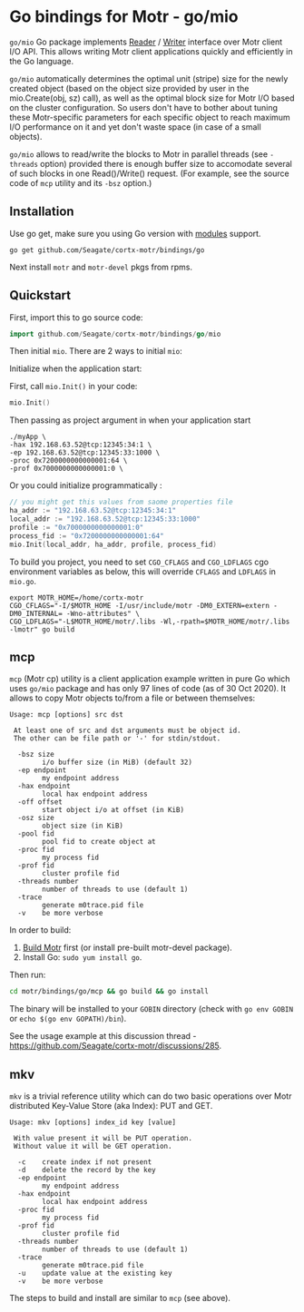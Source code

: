 # Go bindings for Motr - go/mio

`go/mio` Go package implements
[Reader](https://pkg.go.dev/io#Reader) /
[Writer](https://pkg.go.dev/io#Writer)
interface over Motr client I/O API.
This allows writing Motr client applications quickly and efficiently in the Go language.

`go/mio` automatically determines the optimal unit (stripe) size for the newly created object
(based on the object size provided by user in the mio.Create(obj, sz) call), as well as
the optimal block size for Motr I/O based on the cluster configuration. So users don't have
to bother about tuning these Motr-specific parameters for each specific object to reach
maximum I/O performance on it and yet don't waste space (in case of a small objects).

`go/mio` allows to read/write the blocks to Motr in parallel threads (see `-threads` option)
provided there is enough buffer size to accomodate several of such blocks in one
Read()/Write() request. (For example, see the source code of `mcp` utility and its `-bsz`
option.)

## Installation

Use go get, make sure you using Go version with [modules](https://github.com/golang/go/wiki/Modules) support.

```Shell
go get github.com/Seagate/cortx-motr/bindings/go
```

Next install `motr` and `motr-devel` pkgs from rpms.

## Quickstart

First, import this to go source code:

```Go
import github.com/Seagate/cortx-motr/bindings/go/mio
```

Then initial `mio`. There are 2 ways to initial `mio`:

Initialize when the application start:

First, call `mio.Init()` in your code:

```Go
mio.Init()
```

Then passing as project argument in when your application start

```Shell
./myApp \
-hax 192.168.63.52@tcp:12345:34:1 \
-ep 192.168.63.52@tcp:12345:33:1000 \
-proc 0x7200000000000001:64 \
-prof 0x7000000000000001:0 \
```

Or you could initialize programmatically :

```Go
// you might get this values from saome properties file
ha_addr := "192.168.63.52@tcp:12345:34:1"
local_addr := "192.168.63.52@tcp:12345:33:1000"
profile := "0x7000000000000001:0"
process_fid := "0x7200000000000001:64"
mio.Init(local_addr, ha_addr, profile, process_fid)
```

To build you project, you need to set `CGO_CFLAGS` and `CGO_LDFLAGS` cgo environment variables as below, this will override `CFLAGS` and `LDFLAGS` in `mio.go`.

```Shell
export MOTR_HOME=/home/cortx-motr
CGO_CFLAGS="-I/$MOTR_HOME -I/usr/include/motr -DM0_EXTERN=extern -DM0_INTERNAL= -Wno-attributes" \
CGO_LDFLAGS="-L$MOTR_HOME/motr/.libs -Wl,-rpath=$MOTR_HOME/motr/.libs -lmotr" go build
```

## mcp

`mcp` (Motr cp) utility is a client application example written in pure Go which uses
`go/mio` package and has only 97 lines of code (as of 30 Oct 2020). It allows to copy
Motr objects to/from a file or between themselves:

```Text
Usage: mcp [options] src dst

 At least one of src and dst arguments must be object id.
 The other can be file path or '-' for stdin/stdout.

  -bsz size
    	i/o buffer size (in MiB) (default 32)
  -ep endpoint
    	my endpoint address
  -hax endpoint
    	local hax endpoint address
  -off offset
    	start object i/o at offset (in KiB)
  -osz size
    	object size (in KiB)
  -pool fid
    	pool fid to create object at
  -proc fid
    	my process fid
  -prof fid
    	cluster profile fid
  -threads number
    	number of threads to use (default 1)
  -trace
    	generate m0trace.pid file
  -v	be more verbose
```

In order to build:

 1. [Build Motr](../../doc/Quick-Start-Guide.rst) first
   (or install pre-built motr-devel package).
 2. Install Go: `sudo yum install go`.

Then run:

```sh
cd motr/bindings/go/mcp && go build && go install
```

The binary will be installed to your `GOBIN` directory
(check with `go env GOBIN` or `echo $(go env GOPATH)/bin`).

See the usage example at this discussion thread -
https://github.com/Seagate/cortx-motr/discussions/285.

## mkv

`mkv` is a trivial reference utility which can do two basic operations
over Motr distributed Key-Value Store (aka Index): PUT and GET.

```Text
Usage: mkv [options] index_id key [value]

 With value present it will be PUT operation.
 Without value it will be GET operation.

  -c	create index if not present
  -d	delete the record by the key
  -ep endpoint
    	my endpoint address
  -hax endpoint
    	local hax endpoint address
  -proc fid
    	my process fid
  -prof fid
    	cluster profile fid
  -threads number
    	number of threads to use (default 1)
  -trace
    	generate m0trace.pid file
  -u	update value at the existing key
  -v	be more verbose
```

The steps to build and install are similar to `mcp` (see above).
